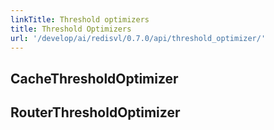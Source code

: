 ```yaml
---
linkTitle: Threshold optimizers
title: Threshold Optimizers
url: '/develop/ai/redisvl/0.7.0/api/threshold_optimizer/'
---
```



## CacheThresholdOptimizer

<a id="cachethresholdoptimizer-api"></a>

## RouterThresholdOptimizer
